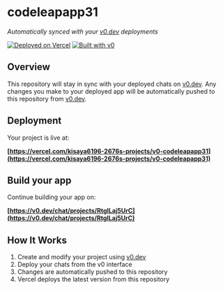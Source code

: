 # codeleapapp31

*Automatically synced with your [v0.dev](https://v0.dev) deployments*

[![Deployed on Vercel](https://img.shields.io/badge/Deployed%20on-Vercel-black?style=for-the-badge&logo=vercel)](https://vercel.com/kisaya6196-2676s-projects/v0-codeleapapp31)
[![Built with v0](https://img.shields.io/badge/Built%20with-v0.dev-black?style=for-the-badge)](https://v0.dev/chat/projects/RtgILaj5UrC)

## Overview

This repository will stay in sync with your deployed chats on [v0.dev](https://v0.dev).
Any changes you make to your deployed app will be automatically pushed to this repository from [v0.dev](https://v0.dev).

## Deployment

Your project is live at:

**[https://vercel.com/kisaya6196-2676s-projects/v0-codeleapapp31](https://vercel.com/kisaya6196-2676s-projects/v0-codeleapapp31)**

## Build your app

Continue building your app on:

**[https://v0.dev/chat/projects/RtgILaj5UrC](https://v0.dev/chat/projects/RtgILaj5UrC)**

## How It Works

1. Create and modify your project using [v0.dev](https://v0.dev)
2. Deploy your chats from the v0 interface
3. Changes are automatically pushed to this repository
4. Vercel deploys the latest version from this repository